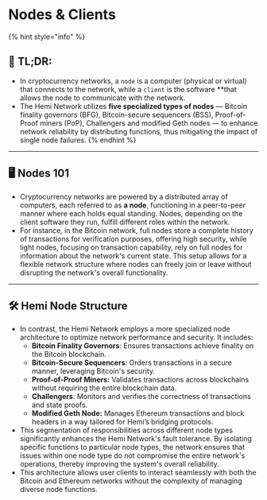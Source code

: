 # Nodes & Clients

{% hint style="info" %}
## 📜 **TL;DR:**

* In cryptocurrency networks, a `node` is a computer (physical or virtual) that connects to the network, while a `client` is the software \*\*that allows the node to communicate with the network.
* The Hemi Network utilizes **five specialized types of nodes** — Bitcoin finality governors (BFG), Bitcoin-secure sequencers (BSS), Proof-of-Proof miners (PoP), Challengers and modified Geth nodes — to enhance network reliability by distributing functions, thus mitigating the impact of single node failures.
{% endhint %}

***

## 🖥️ **Nodes 101**

* Cryptocurrency networks are powered by a distributed array of computers, each referred to as **a node**, functioning in a peer-to-peer manner where each holds equal standing. Nodes, depending on the client software they run, fulfill different roles within the network.
* For instance, in the Bitcoin network, full nodes store a complete history of transactions for verification purposes, offering high security, while light nodes, focusing on transaction capability, rely on full nodes for information about the network's current state. This setup allows for a flexible network structure where nodes can freely join or leave without disrupting the network's overall functionality.

***

## 🛠️ **Hemi Node Structure**

* In contrast, the Hemi Network employs a more specialized node architecture to optimize network performance and security. It includes:
  * **Bitcoin Finality Governors**: Ensures transactions achieve finality on the Bitcoin blockchain.
  * **Bitcoin-Secure Sequencers**: Orders transactions in a secure manner, leveraging Bitcoin's security.
  * **Proof-of-Proof Miners:** Validates transactions across blockchains without requiring the entire blockchain data.
  * **Challengers**: Monitors and verifies the correctness of transactions and state proofs.
  * **Modified Geth Node:** Manages Ethereum transactions and block headers in a way tailored for Hemi’s bridging protocols.
* This segmentation of responsibilities across different node types significantly enhances the Hemi Network's fault tolerance. By isolating specific functions to particular node types, the network ensures that issues within one node type do not compromise the entire network's operations, thereby improving the system's overall reliability.
* This architecture allows user clients to interact seamlessly with both the Bitcoin and Ethereum networks without the complexity of managing diverse node functions.
